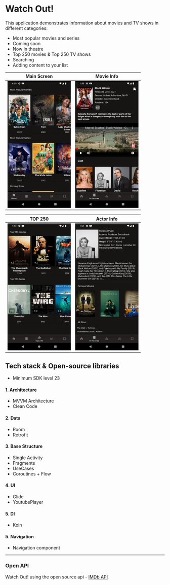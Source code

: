 # Watch Out!
This application demonstrates information about movies and TV shows in different categories:
- Most popular movies and series
- Coming soon
- Now in theatre
- Top 250 movies & Top 250 TV shows
- Searching 
- Adding content to your list

| Main Screen | Movie Info|
| ------------- | ------------- |
|<img src="app/src/main/res/drawable/screen_main.png" width="200" height="400" />|<img src="app/src/main/res/drawable/screen_movie_info.png" width="200" height="400" />

|TOP 250|Actor Info|
| ------------- | ------------- |
| <img src="app/src/main/res/drawable/screen_top250.png" width="200" height="400"/>  | <img src="app/src/main/res/drawable/screen_actor_info.png" width="200" height="400"/> |

## Tech stack & Open-source libraries
* Minimum SDK level 23
#### 1. Architecture
* MVVM Architecture
* Clean Code
#### 2. Data
* Room
* Retrofit
#### 3. Base Structure
* Single Activity
* Fragments
* UseCases
* Coroutines + Flow
#### 4. UI
* Glide
* YoutubePlayer
#### 5. DI
* Koin
#### 5. Navigation
* Navigation component

________

### Open API
Watch Out! using the open source api -  [IMDb API](https://imdb-api.com)
